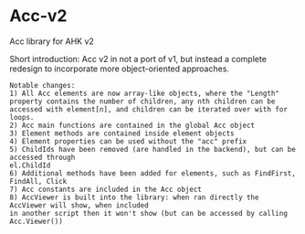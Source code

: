 # Acc-v2
Acc library for AHK v2

Short introduction:
    Acc v2 in not a port of v1, but instead a complete redesign to incorporate more object-oriented approaches. 

    Notable changes:
    1) All Acc elements are now array-like objects, where the "Length" property contains the number of children, any nth children can be accessed with element[n], and children can be iterated over with for loops.
    2) Acc main functions are contained in the global Acc object
    3) Element methods are contained inside element objects
    4) Element properties can be used without the "acc" prefix
    5) ChildIds have been removed (are handled in the backend), but can be accessed through 
    el.ChildId
    6) Additional methods have been added for elements, such as FindFirst, FindAll, Click
    7) Acc constants are included in the Acc object
    8) AccViewer is built into the library: when ran directly the AccViewer will show, when included
    in another script then it won't show (but can be accessed by calling Acc.Viewer())